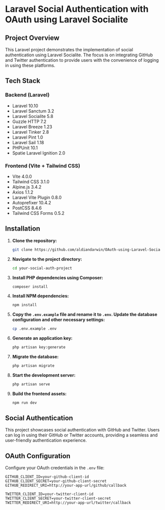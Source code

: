 # Laravel Social Authentication with OAuth using Laravel Socialite

## Project Overview

This Laravel project demonstrates the implementation of social authentication using Laravel Socialite. The focus is on integrating GitHub and Twitter authentication to provide users with the convenience of logging in using these platforms.

## Tech Stack

### Backend (Laravel)

-   Laravel 10.10
-   Laravel Sanctum 3.2
-   Laravel Socialite 5.8
-   Guzzle HTTP 7.2
-   Laravel Breeze 1.23
-   Laravel Tinker 2.8
-   Laravel Pint 1.0
-   Laravel Sail 1.18
-   PHPUnit 10.1
-   Spatie Laravel Ignition 2.0

### Frontend (Vite + Tailwind CSS)

-   Vite 4.0.0
-   Tailwind CSS 3.1.0
-   Alpine.js 3.4.2
-   Axios 1.1.2
-   Laravel Vite Plugin 0.8.0
-   Autoprefixer 10.4.2
-   PostCSS 8.4.6
-   Tailwind CSS Forms 0.5.2

## Installation

1. **Clone the repository:**

    ```bash
    git clone https://github.com/aldiandarwin/OAuth-using-Laravel-Socialite.git
    ```

2. **Navigate to the project directory:**

    ```bash
    cd your-social-auth-project
    ```

3. **Install PHP dependencies using Composer:**

    ```bash
    composer install
    ```

4. **Install NPM dependencies:**

    ```bash
    npm install
    ```

5. **Copy the `.env.example` file and rename it to `.env`. Update the database configuration and other necessary settings:**

    ```bash
    cp .env.example .env
    ```

6. **Generate an application key:**

    ```bash
    php artisan key:generate
    ```

7. **Migrate the database:**

    ```bash
    php artisan migrate
    ```

8. **Start the development server:**

    ```bash
    php artisan serve
    ```

9. **Build the frontend assets:**

    ```bash
    npm run dev
    ```

## Social Authentication

This project showcases social authentication with GitHub and Twitter. Users can log in using their GitHub or Twitter accounts, providing a seamless and user-friendly authentication experience.

## OAuth Configuration

Configure your OAuth credentials in the `.env` file:

```dotenv
GITHUB_CLIENT_ID=your-github-client-id
GITHUB_CLIENT_SECRET=your-github-client-secret
GITHUB_REDIRECT_URI=http://your-app-url/github/callback

TWITTER_CLIENT_ID=your-twitter-client-id
TWITTER_CLIENT_SECRET=your-twitter-client-secret
TWITTER_REDIRECT_URI=http://your-app-url/twitter/callback
```
